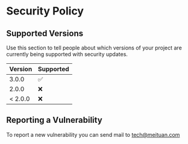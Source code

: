 # Security Policy

## Supported Versions

Use this section to tell people about which versions of your project are
currently being supported with security updates.

| Version | Supported          |
| ------- | ------------------ |
| 3.0.0   | :white_check_mark: |
| 2.0.0   | :x:                |
| < 2.0.0   | :x:                |

## Reporting a Vulnerability

To report a new vulnerability you can send mail to tech@meituan.com
